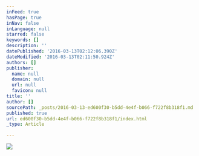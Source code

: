 ```yaml
---
inFeed: true
hasPage: true
inNav: false
inLanguage: null
starred: false
keywords: []
description: ''
datePublished: '2016-03-13T02:12:06.390Z'
dateModified: '2016-03-13T02:11:50.924Z'
authors: []
publisher:
  name: null
  domain: null
  url: null
  favicon: null
title: ''
author: []
sourcePath: _posts/2016-03-13-ed600f30-b5dd-4e4f-b066-f722f8b318f1.md
published: true
url: ed600f30-b5dd-4e4f-b066-f722f8b318f1/index.html
_type: Article

---
```

![](https://the-grid-user-content.s3-us-west-2.amazonaws.com/19d021c3-5db2-4c33-8fe6-06aab4e18e55.jpg)